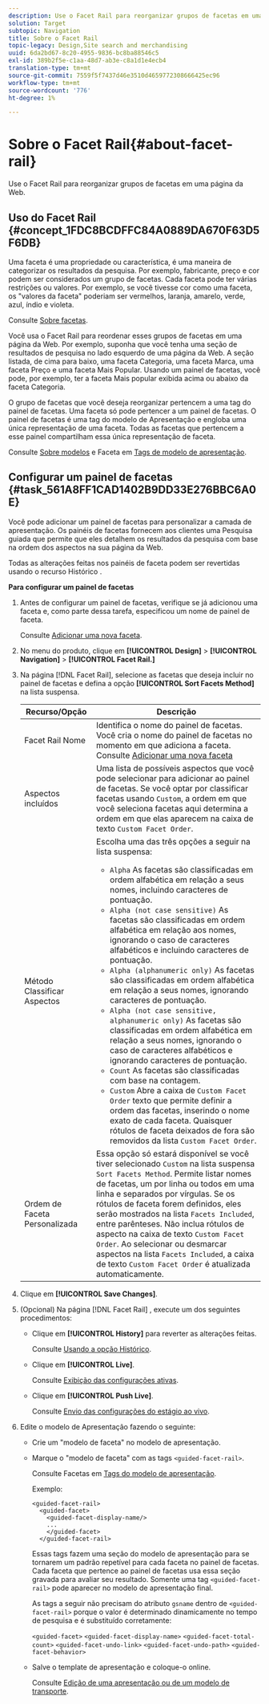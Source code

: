 ```yaml
---
description: Use o Facet Rail para reorganizar grupos de facetas em uma página da Web.
solution: Target
subtopic: Navigation
title: Sobre o Facet Rail
topic-legacy: Design,Site search and merchandising
uuid: 6da2bd67-8c20-4955-9836-bc8ba88546c5
exl-id: 389b2f5e-c1aa-48d7-ab3e-c8a1d1e4ecb4
translation-type: tm+mt
source-git-commit: 7559f5f7437d46e3510d4659772308666425ec96
workflow-type: tm+mt
source-wordcount: '776'
ht-degree: 1%

---
```


# Sobre o Facet Rail{#about-facet-rail}

Use o Facet Rail para reorganizar grupos de facetas em uma página da Web.

## Uso do Facet Rail {#concept_1FDC8BCDFFC84A0889DA670F63D5F6DB}

Uma faceta é uma propriedade ou característica, é uma maneira de categorizar os resultados da pesquisa. Por exemplo, fabricante, preço e cor podem ser considerados um grupo de facetas. Cada faceta pode ter várias restrições ou valores. Por exemplo, se você tivesse cor como uma faceta, os &quot;valores da faceta&quot; poderiam ser vermelhos, laranja, amarelo, verde, azul, índio e violeta.

Consulte [Sobre facetas](../c-about-design-menu/c-about-facets.md#concept_FA912B3B41EE493DB2F492D188457FF5).

Você usa o Facet Rail para reordenar esses grupos de facetas em uma página da Web. Por exemplo, suponha que você tenha uma seção de resultados de pesquisa no lado esquerdo de uma página da Web. A seção listada, de cima para baixo, uma faceta Categoria, uma faceta Marca, uma faceta Preço e uma faceta Mais Popular. Usando um painel de facetas, você pode, por exemplo, ter a faceta Mais popular exibida acima ou abaixo da faceta Categoria.

O grupo de facetas que você deseja reorganizar pertencem a uma tag do painel de facetas. Uma faceta só pode pertencer a um painel de facetas. O painel de facetas é uma tag do modelo de Apresentação e engloba uma única representação de uma faceta. Todas as facetas que pertencem a esse painel compartilham essa única representação de faceta.

Consulte [Sobre modelos](../c-about-design-menu/c-about-templates.md#concept_06EB481B14864E18A8AE2BCD1D6EF0B5) e Faceta em [Tags de modelo de apresentação](../c-appendices/c-templates.md#reference_F1BBF616BCEC4AD7B2548ECD3CA74C64).

## Configurar um painel de facetas {#task_561A8FF1CAD1402B9DD33E276BBC6A0E}

Você pode adicionar um painel de facetas para personalizar a camada de apresentação. Os painéis de facetas fornecem aos clientes uma Pesquisa guiada que permite que eles detalhem os resultados da pesquisa com base na ordem dos aspectos na sua página da Web.

<!-- 

t_configuring_facet_rail.xml

-->

Todas as alterações feitas nos painéis de faceta podem ser revertidas usando o recurso Histórico .

**Para configurar um painel de facetas**

1. Antes de configurar um painel de facetas, verifique se já adicionou uma faceta e, como parte dessa tarefa, especificou um nome de painel de faceta.

   Consulte [Adicionar uma nova faceta](../c-about-design-menu/c-about-facets.md#task_FC07BFFA62CA4B718D6CBF4F2855C89B).
1. No menu do produto, clique em **[!UICONTROL Design]** > **[!UICONTROL Navigation]** > **[!UICONTROL Facet Rail.]**
1. Na página [!DNL Facet Rail], selecione as facetas que deseja incluir no painel de facetas e defina a opção **[!UICONTROL Sort Facets Method]** na lista suspensa.

   <!-- 
   r_facet_rail_options.xml
   -->

   | Recurso/Opção | Descrição |
   |--- |--- |
   | Facet Rail Nome | Identifica o nome do painel de facetas.  Você cria o nome do painel de facetas no momento em que adiciona a faceta.  Consulte [Adicionar uma nova faceta](../c-about-design-menu/c-about-facets.md#task_FC07BFFA62CA4B718D6CBF4F2855C89B) |
   | Aspectos incluídos | Uma lista de possíveis aspectos que você pode selecionar para adicionar ao painel de facetas.  Se você optar por classificar facetas usando `Custom`, a ordem em que você seleciona facetas aqui determina a ordem em que elas aparecem na caixa de texto `Custom Facet Order`. |
   | Método Classificar Aspectos | Escolha uma das três opções a seguir na lista suspensa:<ul><li>`Alpha` As facetas são classificadas em ordem alfabética em relação a seus nomes, incluindo caracteres de pontuação.</li><li>`Alpha (not case sensitive)` As facetas são classificadas em ordem alfabética em relação aos nomes, ignorando o caso de caracteres alfabéticos e incluindo caracteres de pontuação. </li><li>`Alpha (alphanumeric only)` As facetas são classificadas em ordem alfabética em relação a seus nomes, ignorando caracteres de pontuação. </li><li>`Alpha (not case sensitive, alphanumeric only)` As facetas são classificadas em ordem alfabética em relação a seus nomes, ignorando o caso de caracteres alfabéticos e ignorando caracteres de pontuação. </li><li>`Count` As facetas são classificadas com base na contagem. </li><li>`Custom` Abre a caixa de  `Custom Facet Order` texto que permite definir a ordem das facetas, inserindo o nome exato de cada faceta. Quaisquer rótulos de faceta deixados de fora são removidos da lista `Custom Facet Order`.</li></ul> |
   | Ordem de Faceta Personalizada | Essa opção só estará disponível se você tiver selecionado `Custom` na lista suspensa `Sort Facets Method`.  Permite listar nomes de facetas, um por linha ou todos em uma linha e separados por vírgulas. Se os rótulos de faceta forem definidos, eles serão mostrados na lista `Facets Included`, entre parênteses.  Não inclua rótulos de aspecto na caixa de texto `Custom Facet Order`.  Ao selecionar ou desmarcar aspectos na lista `Facets Included`, a caixa de texto `Custom Facet Order` é atualizada automaticamente. |

1. Clique em **[!UICONTROL Save Changes]**.
1. (Opcional) Na página [!DNL Facet Rail] , execute um dos seguintes procedimentos:

   * Clique em **[!UICONTROL History]** para reverter as alterações feitas.

      Consulte [Usando a opção Histórico](../t-using-the-history-option.md#task_70DD3F87A67242BBBD2CB27156F43002).

   * Clique em **[!UICONTROL Live]**.

      Consulte [Exibição das configurações ativas](../c-about-staging.md#task_401A0EBDB5DB4D4CA933CBA7BECDC10F).

   * Clique em **[!UICONTROL Push Live]**.

      Consulte [Envio das configurações do estágio ao vivo](../c-about-staging.md#task_44306783B4C0408AAA58B471DAF2D9A4).

1. Edite o modelo de Apresentação fazendo o seguinte:

   * Crie um &quot;modelo de faceta&quot; no modelo de apresentação.
   * Marque o &quot;modelo de faceta&quot; com as tags `<guided-facet-rail>`.

      Consulte Facetas em [Tags do modelo de apresentação](../c-appendices/c-templates.md#reference_F1BBF616BCEC4AD7B2548ECD3CA74C64).

      Exemplo:

      ```
      <guided-facet-rail>
        <guided-facet>
          <guided-facet-display-name/>
          ...
          </guided-facet>
        </guided-facet-rail>
      ```

      Essas tags fazem uma seção do modelo de apresentação para se tornarem um padrão repetível para cada faceta no painel de facetas. Cada faceta que pertence ao painel de facetas usa essa seção gravada para avaliar seu resultado. Somente uma tag `<guided-facet-rail>` pode aparecer no modelo de apresentação final.

      As tags a seguir não precisam do atributo `gsname` dentro de `<guided-facet-rail>` porque o valor é determinado dinamicamente no tempo de pesquisa e é substituído corretamente:

      `<guided-facet>`
      `<guided-facet-display-name>`
      `<guided-facet-total-count>`
      `<guided-facet-undo-link>`
      `<guided-facet-undo-path>`
      `<guided-facet-behavior>`

   * Salve o template de apresentação e coloque-o online.

      Consulte [Edição de uma apresentação ou de um modelo de transporte](../c-about-design-menu/c-about-templates.md#task_800E0E2265C34C028C92FEB5A1243EC3).
